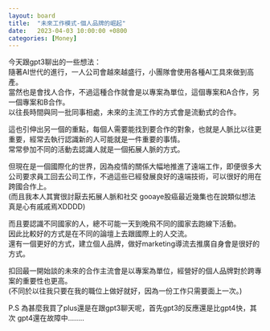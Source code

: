 ```yaml
---
layout: board
title:  "未來工作模式-個人品牌的崛起"
date:   2023-04-03 10:00:00 +0800
categories: [Money]
---
```


今天跟gpt3聊出的一些想法：  
隨著AI世代的進行，一人公司會越來越盛行，小團隊會使用各種AI工具來做到高產。  
當然也是會找人合作，不過這種合作就會是以專案為單位，這個專案和A合作，另一個專案和B合作。  
以往長時間與同一批同事相處，未來的主流工作的方式會是流動式的合作。

這也引伸出另一個的重點，每個人需要能找到要合作的對象，也就是人脈比以往更重要，經常去執行認識新的人可能就是一件重要的事情。  
常常參加不同的活動去認識人就是一個拓展人脈的方式。

但現在是一個國際化的世界，因為疫情的關係大幅地推進了遠端工作，即便很多大公司要求員工回去公司工作，不過這些已經發展良好的遠端技術，可以很好的用在跨國合作上。  
(而且我本人其實很討厭去拓展人脈和社交 gooaye股癌最近幾集也在說類似想法  真是心有戚戚焉XDDDD)

而且要認識不同國家的人，總不可能一天到晚飛不同的國家去跑線下活動。  
因此比較好的方式是在不同的論壇上去跟國際上的人交流。  
還有一個更好的方式，建立個人品牌，做好marketing導流去推廣自身會是很好的方式。

扣回最一開始談的未來的合作主流會是以專案為單位，經營好的個人品牌對於跨專案的重要性也更高。  
(不同於以往我只要在我的職位上做好就好，因為一份工作只需要面上一次。)

P.S 為甚麼我買了plus還是在跟gpt3聊天呢，首先gpt3的反應還是比gpt4快，其次  gpt4還在故障中........